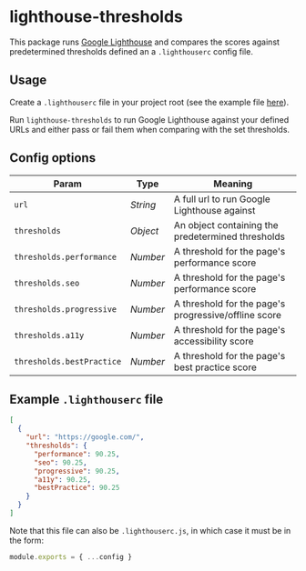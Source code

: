 # lighthouse-thresholds

This package runs [Google Lighthouse](https://github.com/GoogleChrome/lighthouse) and compares the scores against predetermined thresholds defined an a `.lighthouserc` config file.

## Usage

Create a `.lighthouserc` file in your project root (see the example file [here](#example-lighthouserc-file)).

Run `lighthouse-thresholds` to run Google Lighthouse against your defined URLs and either pass or fail them when comparing with the set thresholds.

## Config options

| Param                     | Type     | Meaning                                              |
| ------------------------- | -------- | ---------------------------------------------------- |
| `url`                     | _String_ | A full url to run Google Lighthouse against          |
| `thresholds`              | _Object_ | An object containing the predetermined thresholds    |
| `thresholds.performance`  | _Number_ | A threshold for the page's performance score         |
| `thresholds.seo`          | _Number_ | A threshold for the page's performance score         |
| `thresholds.progressive`  | _Number_ | A threshold for the page's progressive/offline score |
| `thresholds.a11y`         | _Number_ | A threshold for the page's accessibility score       |
| `thresholds.bestPractice` | _Number_ | A threshold for the page's best practice score       |

## Example `.lighthouserc` file

```json
[
  {
    "url": "https://google.com/",
    "thresholds": {
      "performance": 90.25,
      "seo": 90.25,
      "progressive": 90.25,
      "a11y": 90.25,
      "bestPractice": 90.25
    }
  }
]
```

Note that this file can also be `.lighthouserc.js`, in which case it must be in the form:

```js
module.exports = { ...config }
```
